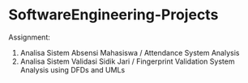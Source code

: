 # SoftwareEngineering-Projects

Assignment:
1. Analisa Sistem Absensi Mahasiswa / Attendance System Analysis
2. Analisa Sistem Validasi Sidik Jari / Fingerprint Validation System Analysis
using DFDs and UMLs
